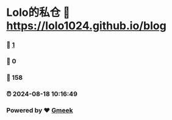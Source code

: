 # Lolo的私仓 :link: https://lolo1024.github.io/blog 
### :page_facing_up: [1](https://lolo1024.github.io/blog/tag.html) 
### :speech_balloon: 0 
### :hibiscus: 158 
### :alarm_clock: 2024-08-18 10:16:49 
### Powered by :heart: [Gmeek](https://github.com/Meekdai/Gmeek)
